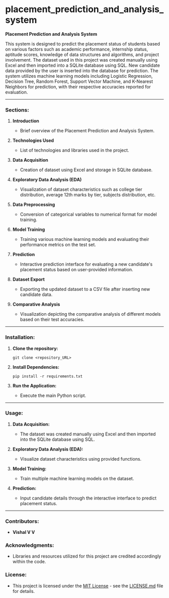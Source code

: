 # placement_prediction_and_analysis_system
**Placement Prediction and Analysis System**

This system is designed to predict the placement status of students based on various factors such as academic performance, internship status, aptitude scores, knowledge of data structures and algorithms, and project involvement. The dataset used in this project was created manually using Excel and then imported into a SQLite database using SQL. New candidate data provided by the user is inserted into the database for prediction. The system utilizes machine learning models including Logistic Regression, Decision Tree, Random Forest, Support Vector Machine, and K-Nearest Neighbors for prediction, with their respective accuracies reported for evaluation.

---

### Sections:

1. **Introduction**
   - Brief overview of the Placement Prediction and Analysis System.

2. **Technologies Used**
   - List of technologies and libraries used in the project.

3. **Data Acquisition**
   - Creation of dataset using Excel and storage in SQLite database.

4. **Exploratory Data Analysis (EDA)**
   - Visualization of dataset characteristics such as college tier distribution, average 12th marks by tier, subjects distribution, etc.

5. **Data Preprocessing**
   - Conversion of categorical variables to numerical format for model training.

6. **Model Training**
   - Training various machine learning models and evaluating their performance metrics on the test set.

7. **Prediction**
   - Interactive prediction interface for evaluating a new candidate's placement status based on user-provided information.

8. **Dataset Export**
   - Exporting the updated dataset to a CSV file after inserting new candidate data.

9. **Comparative Analysis**
   - Visualization depicting the comparative analysis of different models based on their test accuracies.

---

### Installation:

1. **Clone the repository:**
   ```
   git clone <repository_URL>
   ```

2. **Install Dependencies:**
   ```
   pip install -r requirements.txt
   ```

3. **Run the Application:**
   - Execute the main Python script.

---

### Usage:

1. **Data Acquisition:**
   - The dataset was created manually using Excel and then imported into the SQLite database using SQL.

2. **Exploratory Data Analysis (EDA):**
   - Visualize dataset characteristics using provided functions.

3. **Model Training:**
   - Train multiple machine learning models on the dataset.

4. **Prediction:**
   - Input candidate details through the interactive interface to predict placement status.

---

### Contributors:
- **Vishal V V**

### Acknowledgments:
- Libraries and resources utilized for this project are credited accordingly within the code.

### License:
- This project is licensed under the [MIT License](link) - see the [LICENSE.md](link) file for details.
